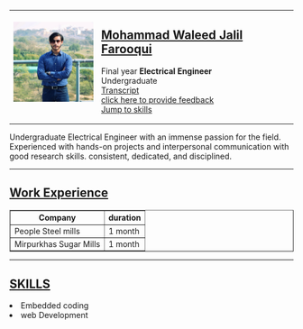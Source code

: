 <!DOCTYPE html>
<head>
    <meta charset="utf-8">
    <title>✍ WALEED JALIL </title>    
</head>
    <table cellspacing ="10px" >
        <tr>
            <td>
                <img src="1681930052213.jpg" alt="" width="150px"  >
                   </p>
            </td>    
            <td>
                <h2><a href="https://www.linkedin.com/in/mohammad-waleed-jalil-farooqui-8516a6257/">Mohammad Waleed Jalil Farooqui </a>  </h1>
                    <p> Final year <strong> Electrical Engineer</strong>
                        <br> Undergraduate <br>
                        <a href="Capture.PNG" > Transcript</a> <br>
                        <a href="skills.html"> click here to provide feedback</a> <br>
                        <a href="#down"> Jump to skills </a>
                    </p>    
            </td>
        </tr>
    </table >
    <p> Undergraduate Electrical Engineer
        with an immense passion for the field.
        Experienced with hands-on projects
        and interpersonal communication with
        good research skills. consistent,
        dedicated, and disciplined.</p>
    <hr size=1 color="black">   
    <h2><u>Work Experience</u></h2>
    <table border>
        <thead>
            <th> Company</th>
            <th> duration</th>     
        </thead>
        <tbody>
            <tr>
                <td>
                    People Steel mills
                </td>
                <td>
                    1 month
                </td>
            </tr>
            <tr>
                <td>
                    Mirpurkhas Sugar Mills
                </td>
                <td>
                    1 month
                </td>
            </tr>
         </tbody>
    </table> 
    <hr>
    <h2 id="down"><u>SKILLS</u></h2>
    <p> 
        <!--<ol type="I" > -->
            <li >Embedded coding</li>
            <li >web Development</li>
        </ol>
    </p>
</body>

